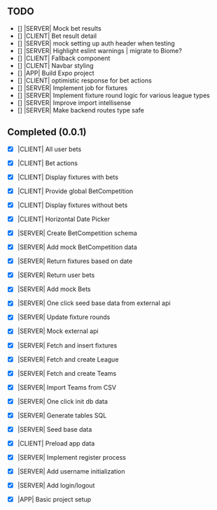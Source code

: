 ## TODO

- [] |SERVER| Mock bet results
- [] |CLIENT| Bet result detail
- [] |SERVER| mock setting up auth header when testing
- [] |SERVER| Highlight eslint warnings | migrate to Biome?
- [] |CLIENT| Fallback component
- [] |CLIENT| Navbar styling
- [] |APP| Build Expo project
- [] |CLIENT| optimistic response for bet actions
- [] |SERVER| Implement job for fixtures
- [] |SERVER| Implement fixture round logic for various league types
- [] |SERVER| Improve import intellisense
- [] |SERVER| Make backend routes type safe

## Completed (0.0.1)
- [x] |CLIENT| All user bets

- [x] |CLIENT| Bet actions

- [x] |CLIENT| Display fixtures with bets
- [x] |CLIENT| Provide global BetCompetition

- [x] |CLIENT| Display fixtures without bets

- [x] |CLIENT| Horizontal Date Picker

- [x] |SERVER| Create BetCompetition schema
- [x] |SERVER| Add mock BetCompetition data
- [x] |SERVER| Return fixtures based on date
- [x] |SERVER| Return user bets
- [x] |SERVER| Add mock Bets
- [x] |SERVER| One click seed base data from external api
- [x] |SERVER| Update fixture rounds
- [x] |SERVER| Mock external api
- [x] |SERVER| Fetch and insert fixtures
- [x] |SERVER| Fetch and create League
- [x] |SERVER| Fetch and create Teams
- [x] |SERVER| Import Teams from CSV
- [x] |SERVER| One click init db data
- [x] |SERVER| Generate tables SQL
- [x] |SERVER| Seed base data
- [x] |CLIENT| Preload app data
- [x] |SERVER| Implement register process
- [x] |SERVER| Add username initialization
- [x] |SERVER| Add login/logout
- [x] |APP| Basic project setup
